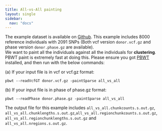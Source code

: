 ```yaml
---
title: All-vs-All painting
layout: single
sidebar:
  nav: "docs"
---
```


The example dataset is available on [Github](https://github.com/YaolingYang/SparsePainter/example).
This example includes 8000 reference individuals with 2091 SNPs (Both vcf version ``donor.vcf.gz`` and phase version ``donor.phase.gz`` are available).   
We want to paint all the individuals against all the individuals for **clustering**. PBWT paint is extremely fast at doing this. 
Please ensure you got [PBWT](https://github.com/richarddurbin/pbwt) installed, and then run with the below commands:

(a) If your input file is in vcf or vcf.gz format:  

``
pbwt --readVcfGT donor.vcf.gz -paintSparse all_vs_all
``

(b) If your input file is in phase of phase.gz format:

``
pbwt --readPhase donor.phase.gz -paintSparse all_vs_all
``

The output file for this example includes ``all_vs_all.chunkcounts.s.out.gz``, ``all_vs_all.chunklengths.s.out.gz``,``all_vs_all.regionchunkcounts.s.out.gz``, ``all_vs_all.regionchunklengths.s.out.gz`` and ``all_vs_all.nregions.s.out.gz``.
